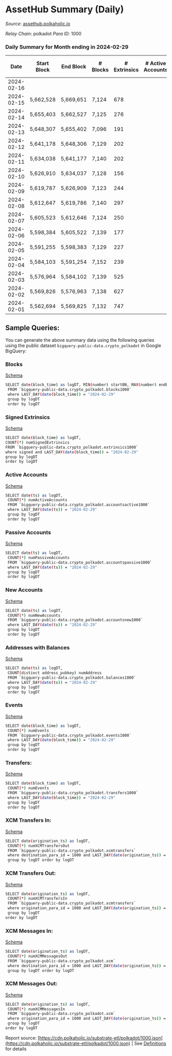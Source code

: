 # AssetHub Summary (Daily)

_Source_: [assethub.polkaholic.io](https://assethub.polkaholic.io)

*Relay Chain*: polkadot
*Para ID*: 1000



### Daily Summary for Month ending in 2024-02-29


| Date    | Start Block | End Block | # Blocks | # Extrinsics | # Active Accounts | # Passive Accounts | # New Accounts | # Addresses | # Events  | # Transfers ($USD) | # XCM Transfers In ($USD) | # XCM Transfers Out ($USD) | # XCM In | # XCM Out | Issues |
|---------|-------------|-----------|----------|--------------|-------------------|--------------------|----------------|-------------|-----------|--------------------|---------------------------|----------------------------|----------|-----------|--------|
| 2024-02-16 |  |  |  |  |  |  |  |  |  |   |   |   |  |  |  |
| 2024-02-15 | 5,662,528 | 5,669,651 | 7,124 | 678 |  |  |  | 5,842 | 28,424 | 6,600  |   |   |  |  |  |
| 2024-02-14 | 5,655,403 | 5,662,527 | 7,125 | 276 |  |  |  | 5,449 | 21,669 | 4,118 (-) |   |   |  |  |  |
| 2024-02-13 | 5,648,307 | 5,655,402 | 7,096 | 191 |  |  |  | 5,236 | 18,871 | 2,700 (-) |   |   |  |  |  |
| 2024-02-12 | 5,641,178 | 5,648,306 | 7,129 | 202 |  |  |  | 5,218 | 18,138 | 2,609 ($0.03) |   |   |  |  |  |
| 2024-02-11 | 5,634,038 | 5,641,177 | 7,140 | 202 |  |  |  | 5,204 | 18,662 | 2,846  |   |   |  |  |  |
| 2024-02-10 | 5,626,910 | 5,634,037 | 7,128 | 156 |  |  |  | 5,161 | 17,725 | 2,268 (-) |   |   |  |  |  |
| 2024-02-09 | 5,619,787 | 5,626,909 | 7,123 | 244 |  |  |  | 5,137 | 19,309 | 3,365 (-) |   |   |  |  |  |
| 2024-02-08 | 5,612,647 | 5,619,786 | 7,140 | 297 |  |  |  | 5,121 | 19,806 | 3,235 (-) |   |   |  |  |  |
| 2024-02-07 | 5,605,523 | 5,612,646 | 7,124 | 250 |  |  |  | 5,100 | 19,663 | 3,753  |   |   |  |  |  |
| 2024-02-06 | 5,598,384 | 5,605,522 | 7,139 | 177 |  |  |  | 5,065 | 18,360 | 2,641  |   |   |  |  |  |
| 2024-02-05 | 5,591,255 | 5,598,383 | 7,129 | 227 |  |  |  | 5,040 | 18,800 | 3,056  | 60 ($248,458.00) | 58 ($92,698.96) |  |  |  |
| 2024-02-04 | 5,584,103 | 5,591,254 | 7,152 | 239 |  |  |  | 5,021 | 18,978 | 3,110 ($77.18) | 75 ($187,260.65) | 55 ($10,876.89) |  |  |  |
| 2024-02-03 | 5,576,964 | 5,584,102 | 7,139 | 525 |  |  |  | 4,995 | 22,745 | 4,983 ($117.51) | 177 ($1,028,080.59) | 85 ($327,889.96) | 167 | 88 |  |
| 2024-02-02 | 5,569,826 | 5,576,963 | 7,138 | 627 |  |  |  | 4,980 | 23,716 | 5,234 ($311.11) | 216 ($1,083,569.86) | 94 ($1,071,977.26) | 232 | 110 |  |
| 2024-02-01 | 5,562,694 | 5,569,825 | 7,132 | 747 |  |  |  | 4,955 | 24,801 | 5,533 ($379.81) | 209 ($1,132,925.63) | 85 ($738,562.12) | 249 | 105 |  |

## Sample Queries:
You can generate the above summary data using the following queries using the public dataset `bigquery-public-data.crypto_polkadot` in Google BigQuery:


### Blocks 

[Schema](https://github.com/colorfulnotion/substrate-etl/blob/main/schema/blocks.json)

```bash
SELECT date(block_time) as logDT, MIN(number) startBN, MAX(number) endBN, COUNT(*) numBlocks 
 FROM `bigquery-public-data.crypto_polkadot.blocks1000`  
 where LAST_DAY(date(block_time)) = "2024-02-29" 
 group by logDT 
 order by logDT
```

### Signed Extrinsics 

[Schema](https://github.com/colorfulnotion/substrate-etl/blob/main/schema/extrinsics.json)

```bash
SELECT date(block_time) as logDT, 
COUNT(*) numSignedExtrinsics 
FROM `bigquery-public-data.crypto_polkadot.extrinsics1000`  
where signed and LAST_DAY(date(block_time)) = "2024-02-29" 
group by logDT 
order by logDT
```

### Active Accounts 

[Schema](https://github.com/colorfulnotion/substrate-etl/blob/main/schema/accountsactive.json)

```bash
SELECT date(ts) as logDT, 
 COUNT(*) numActiveAccounts 
 FROM `bigquery-public-data.crypto_polkadot.accountsactive1000` 
 where LAST_DAY(date(ts)) = "2024-02-29" 
 group by logDT 
 order by logDT
```

### Passive Accounts 

[Schema](https://github.com/colorfulnotion/substrate-etl/blob/main/schema/accountspassive.json)

```bash
SELECT date(ts) as logDT, 
 COUNT(*) numPassiveAccounts 
 FROM `bigquery-public-data.crypto_polkadot.accountspassive1000` 
 where LAST_DAY(date(ts)) = "2024-02-29" 
 group by logDT 
 order by logDT
```

### New Accounts 

[Schema](https://github.com/colorfulnotion/substrate-etl/blob/main/schema/accountsnew.json)

```bash
SELECT date(ts) as logDT, 
 COUNT(*) numNewAccounts 
 FROM `bigquery-public-data.crypto_polkadot.accountsnew1000` 
 where LAST_DAY(date(ts)) = "2024-02-29" 
 group by logDT
 order by logDT
```

### Addresses with Balances 

[Schema](https://github.com/colorfulnotion/substrate-etl/blob/main/schema/balances.json)

```bash
SELECT date(ts) as logDT,
 COUNT(distinct address_pubkey) numAddress 
 FROM `bigquery-public-data.crypto_polkadot.balances1000` 
 where LAST_DAY(date(ts)) = "2024-02-29" 
 group by logDT 
 order by logDT
```

### Events 

[Schema](https://github.com/colorfulnotion/substrate-etl/blob/main/schema/events.json)

```bash
SELECT date(block_time) as logDT, 
 COUNT(*) numEvents 
 FROM `bigquery-public-data.crypto_polkadot.events1000` 
 where LAST_DAY(date(block_time)) = "2024-02-29" 
 group by logDT 
 order by logDT
```

### Transfers:

[Schema](https://github.com/colorfulnotion/substrate-etl/blob/main/schema/transfers.json)

```bash
SELECT date(block_time) as logDT, 
 COUNT(*) numEvents 
 FROM `bigquery-public-data.crypto_polkadot.transfers1000` 
 where LAST_DAY(date(block_time)) = "2024-02-29" 
 group by logDT 
 order by logDT
```

### XCM Transfers In: 

[Schema](https://github.com/colorfulnotion/substrate-etl/blob/main/schema/xcmtransfers.json)

```bash
SELECT date(origination_ts) as logDT, 
 COUNT(*) numXCMTransfersOut 
 FROM `bigquery-public-data.crypto_polkadot.xcmtransfers` 
 where destination_para_id = 1000 and LAST_DAY(date(origination_ts)) = "2024-02-29" 
 group by logDT order by logDT
```

### XCM Transfers Out: 

[Schema](https://github.com/colorfulnotion/substrate-etl/blob/main/schema/xcmtransfers.json)

```bash
SELECT date(origination_ts) as logDT, 
 COUNT(*) numXCMTransfersIn 
 FROM `bigquery-public-data.crypto_polkadot.xcmtransfers` 
 where origination_para_id = 1000 and LAST_DAY(date(origination_ts)) = "2024-02-29" 
 group by logDT 
order by logDT
```

### XCM Messages In: 

[Schema](https://github.com/colorfulnotion/substrate-etl/blob/main/schema/xcm.json)

```bash
SELECT date(origination_ts) as logDT, 
 COUNT(*) numXCMMessagesOut 
 FROM `bigquery-public-data.crypto_polkadot.xcm` 
 where destination_para_id = 1000 and LAST_DAY(date(origination_ts)) = "2024-02-29" 
 group by logDT order by logDT
```

### XCM Messages Out: 

[Schema](https://github.com/colorfulnotion/substrate-etl/blob/main/schema/xcm.json)

```bash
SELECT date(origination_ts) as logDT, 
 COUNT(*) numXCMMessagesIn 
 FROM `bigquery-public-data.crypto_polkadot.xcm` 
 where origination_para_id = 1000 and LAST_DAY(date(origination_ts)) = "2024-02-29" 
 group by logDT 
order by logDT
```


Report source: [https://cdn.polkaholic.io/substrate-etl/polkadot/1000.json](https://cdn.polkaholic.io/substrate-etl/polkadot/1000.json) | See [Definitions](/DEFINITIONS.md) for details

